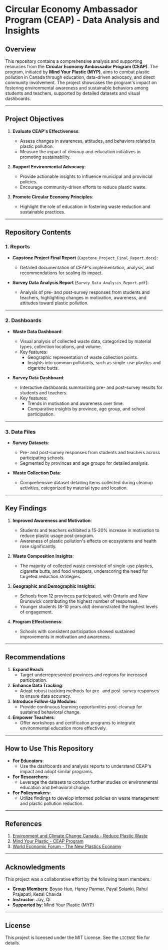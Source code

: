 # Circular Economy Ambassador Program (CEAP) - Data Analysis and Insights

## Overview
This repository contains a comprehensive analysis and supporting resources from the **Circular Economy Ambassador Program (CEAP)**. The program, initiated by **Mind Your Plastic (MYP)**, aims to combat plastic pollution in Canada through education, data-driven advocacy, and direct community involvement. The project showcases the program's impact on fostering environmental awareness and sustainable behaviors among students and teachers, supported by detailed datasets and visual dashboards.

---

## Project Objectives
1. **Evaluate CEAP's Effectiveness**:
   - Assess changes in awareness, attitudes, and behaviors related to plastic pollution.
   - Measure the impact of cleanup and education initiatives in promoting sustainability.

2. **Support Environmental Advocacy**:
   - Provide actionable insights to influence municipal and provincial policies.
   - Encourage community-driven efforts to reduce plastic waste.

3. **Promote Circular Economy Principles**:
   - Highlight the role of education in fostering waste reduction and sustainable practices.

---

## Repository Contents
### 1. **Reports**
- **Capstone Project Final Report** (`Capstone_Project_Final_Report.docx`):  
  - Detailed documentation of CEAP's implementation, analysis, and recommendations for scaling its impact.

- **Survey Data Analysis Report** (`Survey_Data_Analysis_Report.pdf`):  
  - Analysis of pre- and post-survey responses from students and teachers, highlighting changes in motivation, awareness, and attitudes toward plastic pollution.

---

### 2. **Dashboards**
- **Waste Data Dashboard**:  
  - Visual analysis of collected waste data, categorized by material types, collection locations, and volume.  
  - Key features:
    - Geographic representation of waste collection points.
    - Insights into common pollutants, such as single-use plastics and cigarette butts.

- **Survey Data Dashboard**:  
  - Interactive dashboards summarizing pre- and post-survey results for students and teachers.  
  - Key features:
    - Trends in motivation and awareness over time.
    - Comparative insights by province, age group, and school participation.

---

### 3. **Data Files**
- **Survey Datasets**:
  - Pre- and post-survey responses from students and teachers across participating schools.
  - Segmented by provinces and age groups for detailed analysis.

- **Waste Collection Data**:
  - Comprehensive dataset detailing items collected during cleanup activities, categorized by material type and location.

---

## Key Findings
1. **Improved Awareness and Motivation**:
   - Students and teachers exhibited a 15-20% increase in motivation to reduce plastic usage post-program.
   - Awareness of plastic pollution's effects on ecosystems and health rose significantly.

2. **Waste Composition Insights**:
   - The majority of collected waste consisted of single-use plastics, cigarette butts, and food wrappers, underscoring the need for targeted reduction strategies.

3. **Geographic and Demographic Insights**:
   - Schools from 12 provinces participated, with Ontario and New Brunswick contributing the highest number of responses.
   - Younger students (8-10 years old) demonstrated the highest levels of engagement.

4. **Program Effectiveness**:
   - Schools with consistent participation showed sustained improvements in motivation and awareness.

---

## Recommendations
1. **Expand Reach**:
   - Target underrepresented provinces and regions for increased participation.
2. **Enhance Data Tracking**:
   - Adopt robust tracking methods for pre- and post-survey responses to ensure data accuracy.
3. **Introduce Follow-Up Modules**:
   - Provide continuous learning opportunities post-cleanup for sustained behavioral change.
4. **Empower Teachers**:
   - Offer workshops and certification programs to integrate environmental education more effectively.

---

## How to Use This Repository
- **For Educators**:
  - Use the dashboards and analysis reports to understand CEAP's impact and adopt similar programs.
- **For Researchers**:
  - Leverage the datasets to conduct further studies on environmental education and behavioral change.
- **For Policymakers**:
  - Utilize findings to develop informed policies on waste management and plastic pollution reduction.

---

## References
1. [Environment and Climate Change Canada - Reduce Plastic Waste](https://www.canada.ca/en/environment-climate-change/services/managing-reducing-waste/reduce-plastic-waste.html)
2. [Mind Your Plastic - CEAP Program](https://www.mindyourplastic.ca/)
3. [World Economic Forum - The New Plastics Economy](https://www.weforum.org/reports/the-new-plastics-economy-rethinking-the-future-of-plastics)

---

## Acknowledgments
This project was a collaborative effort by the following team members:
- **Group Members**: Boyao Huo, Haney Parmar, Payal Solanki, Rahul Prajapati, Kezal Chavda
- **Instructor**: Jay, Qi
- **Supported by**: Mind Your Plastic (MYP)

---

## License
This project is licensed under the MIT License. See the `LICENSE` file for details.

